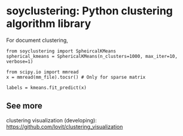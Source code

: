 # soyclustering: Python clustering algorithm library

For document clustering, 

	from soyclustering import SpheircalKMeans
	spherical_kmeans = SphericalKMeans(n_clusters=1000, max_iter=10, verbose=1)

	from scipy.io import mmread
	x = mmread(mm_file).tocsr() # Only for sparse matrix

	labels = kmeans.fit_predict(x)

## See more

clustering visualization (developing): https://github.com/lovit/clustering_visualization
